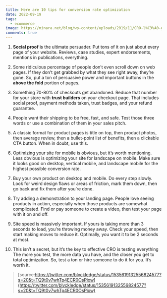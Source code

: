 ```yaml
---
title: Here are 10 tips for conversion rate optimization
date: 2022-09-19
tags:
  - ecommerce
image: https://minara.net/blog/wp-content/uploads/2019/11/CRO-l%C3%A0-g%C3%AC-C%C3%A1ch-%C4%91%E1%BB%83-c%E1%BA%A3i-thi%E1%BB%87n-t%E1%BB%B7-l%E1%BB%87-chuy%E1%BB%83n-%C4%91%E1%BB%95i-cho-website-Ph%E1%BA%A7n-1-minara.net-2.jpg
comments: true
---
```

1. **Social proof** is the ultimate persuader. Put tons of it on just about every page of your website. Reviews, case studies, expert endorsements, mentions in publications, everything.

2. Some ridiculous percentage of people don’t even scroll down on web pages. If they don’t get grabbed by what they see right away, they’re gone. So, put a ton of persuasive power and important buttons in the **above the fold** portion of pages.

3. Something 70-80% of checkouts get abandoned. Reduce that number for your store with **trust builders** on your checkout page. That includes social proof, payment methods taken, trust badges, and your refund guarantee.

4. People want their shipping to be free, fast, and safe. Test those three words or use a combination of them in your sales pitch.

5. A classic format for product pages is title on top, then product photos, then average review, then a bullet-point list of benefits, then a clickable CTA button. When in doubt, use this.

6. Optimizing your site for mobile is obvious, but it’s worth mentioning. Less obvious is optimizing your site for landscape on mobile. Make sure it looks good on desktop, vertical mobile, and landscape mobile for the highest possible conversion rate.

7. Buy your own product on desktop and mobile. Do every step slowly. Look for weird design flaws or areas of friction, mark them down, then go back and fix them after you’re done.

8. Try adding a demonstration to your landing page. People love seeing products in action, especially when those products are somewhat complicated. Find or pay someone to create a video, then test your page with it on and off.

9. Site speed is massively important. If yours is taking more than 3 seconds to load, you’re throwing money away. Check your speed, then start making moves to reduce it. Optimally, you want it to be 2 seconds at most.

10. This isn’t a secret, but it’s the key to effective CRO is testing everything The more you test, the more data you have, and the closer you get to total optimization. So, test a ton or hire someone to do it for you. It’s worth it.

>[source:https://twitter.com/blvckledge/status/1535619132556824577?s=20&t=TQ9t0v7whTp4ECR0OsPixw](https://twitter.com/blvckledge/status/1535619132556824577?s=20&t=TQ9t0v7whTp4ECR0OsPixw)